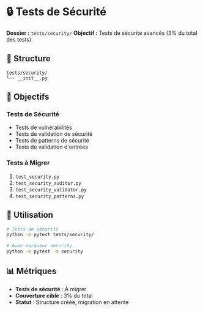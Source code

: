 # 🔒 Tests de Sécurité
**Dossier :** `tests/security/`
**Objectif :** Tests de sécurité avancés (3% du total des tests)

## 📁 Structure

```
tests/security/
└── __init__.py
```

## 🎯 Objectifs

### **Tests de Sécurité**
- Tests de vulnérabilités
- Tests de validation de sécurité
- Tests de patterns de sécurité
- Tests de validation d'entrées

### **Tests à Migrer**
1. `test_security.py`
2. `test_security_auditor.py`
3. `test_security_validator.py`
4. `test_security_patterns.py`

## 🚀 Utilisation

```bash
# Tests de sécurité
python -m pytest tests/security/

# Avec marqueur security
python -m pytest -m security
```

## 📊 Métriques

- **Tests de sécurité** : À migrer
- **Couverture cible** : 3% du total
- **Statut** : Structure créée, migration en attente 